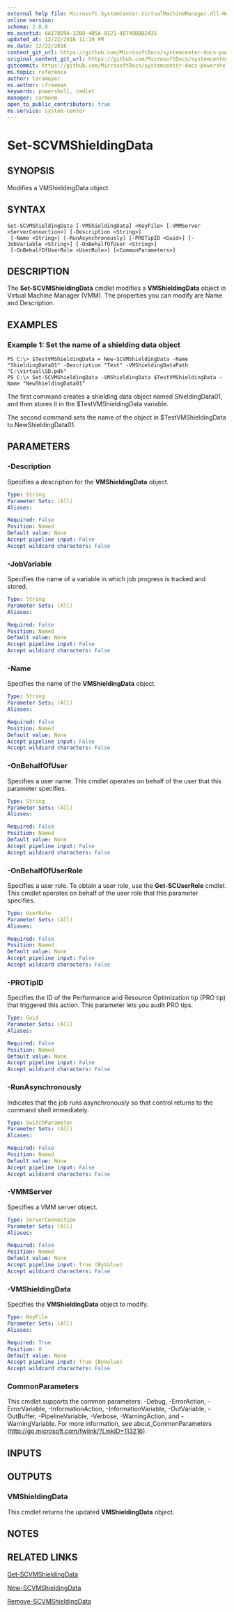 ```yaml
---
external help file: Microsoft.SystemCenter.VirtualMachineManager.dll-Help.xml
online version: 
schema: 2.0.0
ms.assetid: 6A178D9A-32B8-405A-8121-48749DBB2435
updated_at: 12/22/2016 11:19 PM
ms.date: 12/22/2016
content_git_url: https://github.com/MicrosoftDocs/systemcenter-docs-powershell/blob/live/systemcenter-cmdlets/SystemCenter2016/VirtualMachineManager/vlatest/Set-SCVMShieldingData.md
original_content_git_url: https://github.com/MicrosoftDocs/systemcenter-docs-powershell/blob/live/systemcenter-cmdlets/SystemCenter2016/VirtualMachineManager/vlatest/Set-SCVMShieldingData.md
gitcommit: https://github.com/MicrosoftDocs/systemcenter-docs-powershell/blob/d74e247404a4c865a6c8da735e1b4d296bcb074e/systemcenter-cmdlets/SystemCenter2016/VirtualMachineManager/vlatest/Set-SCVMShieldingData.md
ms.topic: reference
author: tarameyer
ms.author: cfreeman
keywords: powershell, cmdlet
manager: carmonm
open_to_public_contributors: true
ms.service: system-center
---
```


# Set-SCVMShieldingData

## SYNOPSIS
Modifies a VMShieldingData object.

## SYNTAX

```
Set-SCVMShieldingData [-VMShieldingData] <KeyFile> [-VMMServer <ServerConnection>] [-Description <String>]
 [-Name <String>] [-RunAsynchronously] [-PROTipID <Guid>] [-JobVariable <String>] [-OnBehalfOfUser <String>]
 [-OnBehalfOfUserRole <UserRole>] [<CommonParameters>]
```

## DESCRIPTION
The **Set-SCVMShieldingData** cmdlet modifies a **VMShieldingData** object in Virtual Machine Manager (VMM).
The properties you can modify are Name and Description.

## EXAMPLES

### Example 1: Set the name of a shielding data object
```
PS C:\> $TestVMShieldingData = New-SCVMShieldingData -Name "ShieldingData01" -Description "Test" -VMShieldingDataPath "C:\virtual\SD.pdk"
PS C:\> Set-SCVMShieldingData -VMShieldingData $TestVMShieldingData -Name "NewShieldingData01"
```

The first command creates a shielding data object named ShieldingData01, and then stores it in the $TestVMShieldingData variable.

The second command sets the name of the object in $TestVMShieldingData to NewShieldingData01.

## PARAMETERS

### -Description
Specifies a description for the **VMShieldingData** object.

```yaml
Type: String
Parameter Sets: (All)
Aliases: 

Required: False
Position: Named
Default value: None
Accept pipeline input: False
Accept wildcard characters: False
```

### -JobVariable
Specifies the name of a variable in which job progress is tracked and stored.

```yaml
Type: String
Parameter Sets: (All)
Aliases: 

Required: False
Position: Named
Default value: None
Accept pipeline input: False
Accept wildcard characters: False
```

### -Name
Specifies the name of the **VMShieldingData** object.

```yaml
Type: String
Parameter Sets: (All)
Aliases: 

Required: False
Position: Named
Default value: None
Accept pipeline input: False
Accept wildcard characters: False
```

### -OnBehalfOfUser
Specifies a user name.
This cmdlet operates on behalf of the user that this parameter specifies.

```yaml
Type: String
Parameter Sets: (All)
Aliases: 

Required: False
Position: Named
Default value: None
Accept pipeline input: False
Accept wildcard characters: False
```

### -OnBehalfOfUserRole
Specifies a user role.
To obtain a user role, use the **Get-SCUserRole** cmdlet.
This cmdlet operates on behalf of the user role that this parameter specifies.

```yaml
Type: UserRole
Parameter Sets: (All)
Aliases: 

Required: False
Position: Named
Default value: None
Accept pipeline input: False
Accept wildcard characters: False
```

### -PROTipID
Specifies the ID of the Performance and Resource Optimization tip (PRO tip) that triggered this action.
This parameter lets you audit PRO tips.

```yaml
Type: Guid
Parameter Sets: (All)
Aliases: 

Required: False
Position: Named
Default value: None
Accept pipeline input: False
Accept wildcard characters: False
```

### -RunAsynchronously
Indicates that the job runs asynchronously so that control returns to the command shell immediately.

```yaml
Type: SwitchParameter
Parameter Sets: (All)
Aliases: 

Required: False
Position: Named
Default value: None
Accept pipeline input: False
Accept wildcard characters: False
```

### -VMMServer
Specifies a VMM server object.

```yaml
Type: ServerConnection
Parameter Sets: (All)
Aliases: 

Required: False
Position: Named
Default value: None
Accept pipeline input: True (ByValue)
Accept wildcard characters: False
```

### -VMShieldingData
Specifies the **VMShieldingData** object to modify.

```yaml
Type: KeyFile
Parameter Sets: (All)
Aliases: 

Required: True
Position: 0
Default value: None
Accept pipeline input: True (ByValue)
Accept wildcard characters: False
```

### CommonParameters
This cmdlet supports the common parameters: -Debug, -ErrorAction, -ErrorVariable, -InformationAction, -InformationVariable, -OutVariable, -OutBuffer, -PipelineVariable, -Verbose, -WarningAction, and -WarningVariable. For more information, see about_CommonParameters (http://go.microsoft.com/fwlink/?LinkID=113216).

## INPUTS

## OUTPUTS

### VMShieldingData
This cmdlet returns the updated **VMShieldingData** object.

## NOTES

## RELATED LINKS

[Get-SCVMShieldingData](xref:SystemCenter2016/VirtualMachineManager/vlatest/Get-SCVMShieldingData.md)

[New-SCVMShieldingData](xref:SystemCenter2016/VirtualMachineManager/vlatest/New-SCVMShieldingData.md)

[Remove-SCVMShieldingData](xref:SystemCenter2016/VirtualMachineManager/vlatest/Remove-SCVMShieldingData.md)

